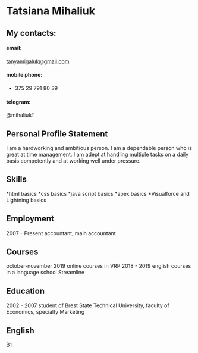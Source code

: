 # **Tatsiana Mihaliuk**
## My contacts:
#### email:
tanyamigaluk@gmail.com
#### mobile phone:
+ 375 29 791 80 39
#### telegram:
@mihaliukT
## Personal Profile Statement
I am a hardworking and ambitious person. I am a dependable person who is great at time management. 
I am adept at handling multiple tasks on a daily basis competently and at working well under pressure.
## Skills
*html basics
*css basics
*java script basics
*apex basics
*Visualforce and Lightning basics
## Employment
2007 - Present    accountant, main accountant
## Сourses
october-november 2019  online courses in VRP
2018 - 2019 english courses in a language school Streamline 
## Education
2002 - 2007 student of Brest State Technical University, faculty of Economics, specialty Marketing
## English
B1
